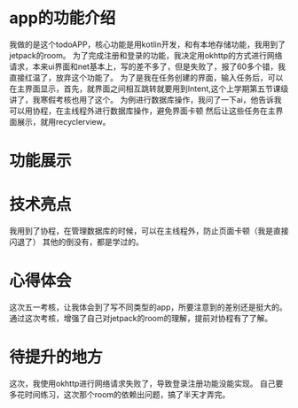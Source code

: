 
# app的功能介绍
我做的是这个todoAPP，核心功能是用kotlin开发，和有本地存储功能，我用到了jetpack的room。
为了完成注册和登录的功能，我决定用okhttp的方式进行网络请求，本来ui界面和net基本上，写的差不多了，但是失败了，报了60多个错，我直接红温了，放弃这个功能了。
为了是我在任务创建的界面，输入任务后，可以在主界面显示，首先，就界面之间相互跳转就要用到Intent,这个上学期第五节课级讲了，我寒假考核也用了这个。
为例进行数据库操作，我问了一下ai，他告诉我可以用协程，在主线程外进行数据库操作，避免界面卡顿
然后让这些任务在主界面展示，就用recyclerview。
# 功能展示









# 技术亮点
我用到了协程，在管理数据库的时候，可以在主线程外，防止页面卡顿（我是直接闪退了）
其他的倒没有，都是学过的。
# 心得体会
这次五一考核，让我体会到了写不同类型的app，所要注意到的差别还是挺大的。
通过这次考核，增强了自己对jetpack的room的理解，提前对协程有了了解。
# 待提升的地方
这次，我使用okhttp进行网络请求失败了，导致登录注册功能没能实现。
自己要多花时间练习，这次那个room的依赖出问题，搞了半天才弄完。
